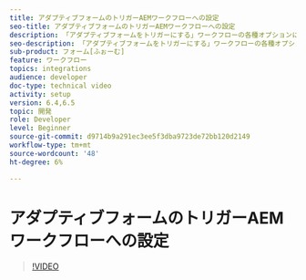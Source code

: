 ```yaml
---
title: アダプティブフォームのトリガーAEMワークフローへの設定
seo-title: アダプティブフォームのトリガーAEMワークフローへの設定
description: 「アダプティブフォームをトリガーにする」ワークフローの各種オプションについてAEM
seo-description: 「アダプティブフォームをトリガーにする」ワークフローの各種オプションについてAEM
sub-product: フォーム[ふぉーむ]
feature: ワークフロー
topics: integrations
audience: developer
doc-type: technical video
activity: setup
version: 6.4,6.5
topic: 開発
role: Developer
level: Beginner
source-git-commit: d9714b9a291ec3ee5f3dba9723de72bb120d2149
workflow-type: tm+mt
source-wordcount: '48'
ht-degree: 6%

---
```



# アダプティブフォームのトリガーAEMワークフローへの設定


>[!VIDEO](https://video.tv.adobe.com/v/28316?quality=9&learn=on)

